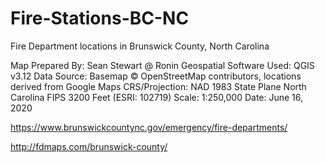 # Fire-Stations-BC-NC
Fire Department locations in Brunswick County, North Carolina


Map Prepared By: Sean Stewart @ Ronin Geospatial
Software Used: QGIS v3.12
Data Source: Basemap © OpenStreetMap contributors, locations derived from Google Maps
CRS/Projection: NAD 1983 State Plane North Carolina FIPS 3200 Feet (ESRI: 102719)
Scale: 1:250,000
Date: June 16, 2020

https://www.brunswickcountync.gov/emergency/fire-departments/

http://fdmaps.com/brunswick-county/


